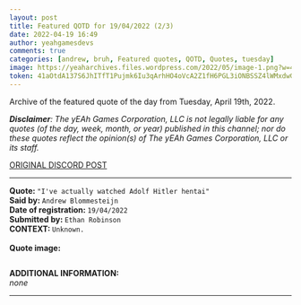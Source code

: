 ```yaml
---
layout: post
title: Featured QOTD for 19/04/2022 (2/3)
date: 2022-04-19 16:49
author: yeahgamesdevs
comments: true
categories: [andrew, bruh, Featured quotes, QOTD, Quotes, tuesday]
image: https://yeaharchives.files.wordpress.com/2022/05/image-1.png?w=411
token: 41aOtdA137S6JhITfT1Pujmk6Iu3qArhHO4oVcA2Z1fH6PGL3iONBSSZ4lWMxdwG4TPuXg2Hrujn8aoAsSu5hSc1dI8miroOm9Fj7BaGAm2XAVZsGLPsDcN4kng5Elib6w0jy7h5Zn0B
---
```

<!-- wp:paragraph -->
<p>Archive of the featured quote of the day from Tuesday, April 19th, 2022. </p>
<!-- /wp:paragraph -->

<!-- wp:paragraph -->
<p><em><strong>Disclaimer</strong>: The yEAh Games Corporation, LLC is not legally liable for any quotes (of the day, week, month, or year) published in this channel; nor do these quotes reflect the opinion(s) of The yEAh Games Corporation, LLC or its staff.</em><a href="https://cdn.discordapp.com/attachments/958100064079839303/964566123628609628/unknown.png"></a></p>
<!-- /wp:paragraph -->

<!-- wp:buttons {"layout":{"type":"flex","justifyContent":"left"}} -->
<div class="wp-block-buttons"><!-- wp:button {"textColor":"vivid-cyan-blue","align":"center","style":{"border":{"radius":"18px"}},"className":"is-style-fill"} -->
<div class="wp-block-button aligncenter is-style-fill"><a class="wp-block-button__link has-vivid-cyan-blue-color has-text-color wp-element-button" href="https://discord.com/channels/887052880782176266/958100064079839303/966116982686634064" style="border-radius:18px;">ORIGINAL DISCORD POST</a></div>
<!-- /wp:button --></div>
<!-- /wp:buttons -->

<!-- wp:separator {"align":"center","className":"is-style-wide"} -->
<hr class="wp-block-separator aligncenter has-alpha-channel-opacity is-style-wide" />
<!-- /wp:separator -->

<!-- wp:paragraph -->
<p><strong>Quote: </strong><code>"I've actually watched Adolf Hitler hentai"</code><br><strong>Said by: </strong><code>Andrew Blommesteijn</code><br><strong>Date of registration: </strong><code>19/04/2022</code> <br><strong>Submitted by: </strong><code>Ethan Robinson</code><br><strong>CONTEXT: </strong><code>Unknown.</code><br><br><strong>Quote image:</strong></p>
<!-- /wp:paragraph -->

<!-- wp:image {"id":418,"sizeSlug":"large","linkDestination":"none"} -->
<figure class="wp-block-image size-large"><img src="https://yeaharchives.files.wordpress.com/2022/05/image-1.png?w=411" alt="" class="wp-image-418" /></figure>
<!-- /wp:image -->

<!-- wp:paragraph -->
<p><strong>ADDITIONAL INFORMATION:</strong><br><em>none</em></p>
<!-- /wp:paragraph -->

<!-- wp:separator {"className":"is-style-wide"} -->
<hr class="wp-block-separator has-alpha-channel-opacity is-style-wide" />
<!-- /wp:separator -->
